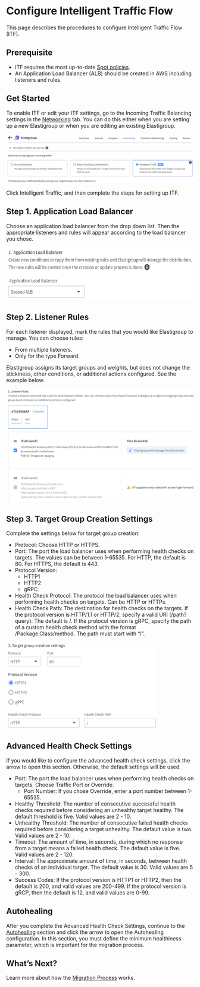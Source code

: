# Configure Intelligent Traffic Flow

This page describes the procedures to configure Intelligent Traffic Flow (ITF).

## Prerequisite

- ITF requires the most up-to-date [Spot policies](administration/api/spot-policy-in-aws).
- An Application Load Balancer (ALB) should be created in AWS including listeners and rules.

## Get Started

To enable ITF or edit your ITF settings, go to the Incoming Traffic Balancing settings in the [Networking](elastigroup/tutorials/elastigroup-tasks/create-an-elastigroup-from-scratch?id=step-3-networking) tab. You can do this either when you are setting up a new Elastigroup or when you are editing an existing Elastigroup.

<img src="/elastigroup/_media/intelligent-traffic-flow-enable-or-edit-itf-01.png" />

Click Intelligent Traffic, and then complete the steps for setting up ITF.

## Step 1. Application Load Balancer

Choose an application load balancer from the drop down list. Then the appropriate listeners and rules will appear according to the load balancer you chose.

<img src="/elastigroup/_media/intelligent-traffic-flow-enable-or-edit-itf-02.png" width="593" height="143" />

## Step 2. Listener Rules

For each listener displayed, mark the rules that you would like Elastigroup to manage. You can choose rules:

- From multiple listeners.
- Only for the type Forward.

Elastigroup assigns its target groups and weights, but does not change the stickiness, other conditions, or additional actions configured. See the example below.

<img src="/elastigroup/_media/intelligent-traffic-flow-enable-or-edit-itf-03.png" />

## Step 3. Target Group Creation Settings

Complete the settings below for target group creation:

- Protocol: Choose HTTP or HTTPS.
- Port: The port the load balancer uses when performing health checks on targets. The values can be between 1-65535. For HTTP, the default is 80. For HTTPS, the default is 443.
- Protocol Version:
  - HTTP1
  - HTTP2
  - gRPC
- Health Check Protocol: The protocol the load balancer uses when performing health checks on targets. Can be HTTP or HTTPs.
- Health Check Path: The destination for health checks on the targets. If the protocol version is HTTP/1.1 or HTTP/2, specify a valid URI (/path?query). The default is /. If the protocol version is gRPC, specify the path of a custom health check method with the format /Package.Class/method. The path must start with “/”.

<img src="/elastigroup/_media/intelligent-traffic-flow-enable-or-edit-itf-04.png" width="406" height="234" />

## Advanced Health Check Settings

If you would like to configure the advanced health check settings, click the arrow to open this section. Otherwise, the default settings will be used.

- Port: The port the load balancer uses when performing health checks on targets. Choose Traffic Port or Override.
  - Port Number: If you chose Override, enter a port number between 1-65535.
- Healthy Threshold: The number of consecutive successful health checks required before considering an unhealthy target healthy. The default threshold is five. Valid values are 2 - 10.
- Unhealthy Threshold: The number of consecutive failed health checks required before considering a target unhealthy. The default value is two. Valid values are 2 - 10.
- Timeout: The amount of time, in seconds, during which no response from a target means a failed health check. The default value is five. Valid values are 2 - 120.
- Interval: The approximate amount of time, in seconds, between health checks of an individual target. The default value is 30. Valid values are 5 - 300.
- Success Codes: If the protocol version is HTTP1 or HTTP2, then the default is 200, and valid values are 200-499. If the protocol version is gRCP, then the default is 12, and valid values are 0-99.

## Autohealing

After you complete the Advanced Health Check Settings, continue to the [Autohealing](elastigroup/tutorials/elastigroup-tasks/create-an-elastigroup-from-scratch?id=autohealing) section and click the arrow to open the Autohealing configuration. In this section, you must define the minimum healthiness parameter, which is important for the migration process.

## What’s Next?

Learn more about how the [Migration Process](elastigroup/features/intelligent-traffic-flow/migration-process) works.
